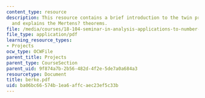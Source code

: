 ```yaml
---
content_type: resource
description: This resource contains a brief introduction to the twin prime conjecture,
  and explains the Mertens? theorems.
file: /media/courses/18-104-seminar-in-analysis-applications-to-number-theory-fall-2006/ba06bc66574b1ea6affcaec23ef5c33b_berke.pdf
file_type: application/pdf
learning_resource_types:
- Projects
ocw_type: OCWFile
parent_title: Projects
parent_type: CourseSection
parent_uid: 9f874a7b-2b56-482d-4f2e-5de7a0a684a3
resourcetype: Document
title: berke.pdf
uid: ba06bc66-574b-1ea6-affc-aec23ef5c33b
---
```

